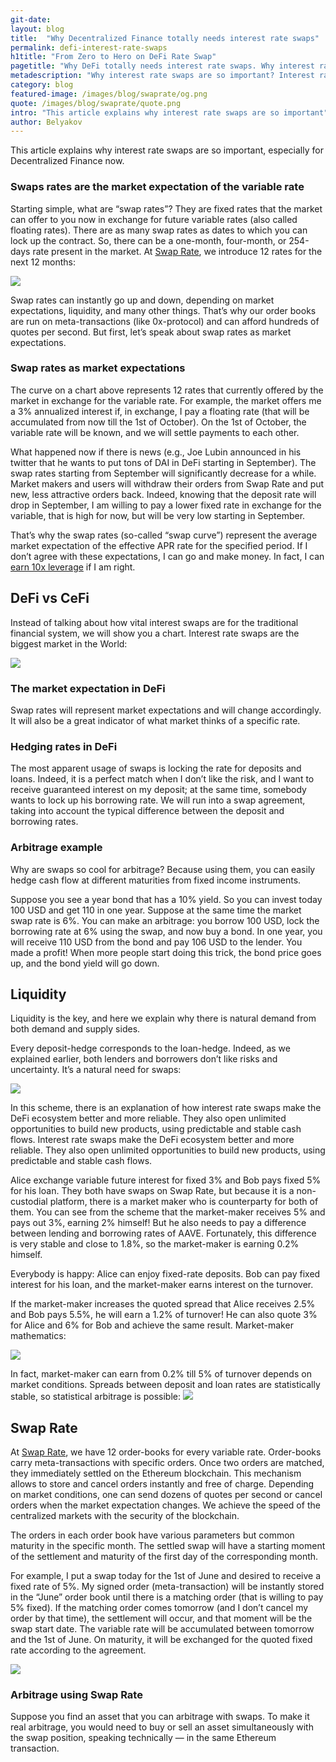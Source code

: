 ```yaml
---
git-date:
layout: blog
title:  "Why Decentralized Finance totally needs interest rate swaps"
permalink: defi-interest-rate-swaps
h1title: "From Zero to Hero on DeFi Rate Swap"
pagetitle: "Why DeFi totally needs interest rate swaps. Why interest rate swaps are so important?"
metadescription: "Why interest rate swaps are so important? Interest rate swaps are “an average” expectation of future variable rate and that swap rates can tell you about the “market” view"
category: blog
featured-image: /images/blog/swaprate/og.png
quote: /images/blog/swaprate/quote.png
intro: "This article explains why interest rate swaps are so important"
author: Belyakov
---
```

This article explains why interest rate swaps are so important, especially for Decentralized Finance now.

### Swaps rates are the market expectation of the variable rate

Starting simple, what are “swap rates”? They are fixed rates that the market can offer to you now in exchange for future variable rates (also called floating rates). There are as many swap rates as dates to which you can lock up the contract. So, there can be a one-month, four-month, or 254-days rate present in the market. At [Swap Rate](https://swaprate.finance/), we introduce 12 rates for the next 12 months:

![](/images/blog/swaprate/1_aKhxElMhcPw7j3_Z5Arq3w.png)

Swap rates can instantly go up and down, depending on market expectations, liquidity, and many other things. That’s why our order books are run on meta-transactions (like 0x-protocol) and can afford hundreds of quotes per second. But first, let’s speak about swap rates as market expectations.

### Swap rates as market expectations

The curve on a chart above represents 12 rates that currently offered by the market in exchange for the variable rate. For example, the market offers me a 3% annualized interest if, in exchange, I pay a floating rate (that will be accumulated from now till the 1st of October). On the 1st of October, the variable rate will be known, and we will settle payments to each other.

What happened now if there is news (e.g., Joe Lubin announced in his twitter that he wants to put tons of DAI in DeFi starting in September). The swap rates starting from September will significantly decrease for a while. Market makers and users will withdraw their orders from Swap Rate and put new, less attractive orders back. Indeed, knowing that the deposit rate will drop in September, I am willing to pay a lower fixed rate in exchange for the variable, that is high for now, but will be very low starting in September.

That’s why the swap rates (so-called “swap curve”) represent the average market expectation of the effective APR rate for the specified period. If I don’t agree with these expectations, I can go and make money. In fact, I can [earn 10x leverage](https://medium.com/opium-network/how-to-make-10x-returns-on-compound-finance-9bf8914dbd21) if I am right.

## DeFi vs CeFi

Instead of talking about how vital interest swaps are for the traditional financial system, we will show you a chart. Interest rate swaps are the biggest market in the World:

![](/images/blog/swaprate/1_Hj8H25vinO14DaujVur3AQ.png)

### The market expectation in DeFi

Swap rates will represent market expectations and will change accordingly. It will also be a great indicator of what market thinks of a specific rate.

### Hedging rates in DeFi

The most apparent usage of swaps is locking the rate for deposits and loans. Indeed, it is a perfect match when I don’t like the risk, and I want to receive guaranteed interest on my deposit; at the same time, somebody wants to lock up his borrowing rate. We will run into a swap agreement, taking into account the typical difference between the deposit and borrowing rates.

### Arbitrage example

Why are swaps so cool for arbitrage? Because using them, you can easily hedge cash flow at different maturities from fixed income instruments.

Suppose you see a year bond that has a 10% yield. So you can invest today 100 USD and get 110 in one year. Suppose at the same time the market swap rate is 6%. You can make an arbitrage: you borrow 100 USD, lock the borrowing rate at 6% using the swap, and now buy a bond. In one year, you will receive 110 USD from the bond and pay 106 USD to the lender. You made a profit!
When more people start doing this trick, the bond price goes up, and the bond yield will go down.

## Liquidity

Liquidity is the key, and here we explain why there is natural demand from both demand and supply sides.

Every deposit-hedge corresponds to the loan-hedge. Indeed, as we explained earlier, both lenders and borrowers don’t like risks and uncertainty. It’s a natural need for swaps:

![](/images/blog/swaprate/1_uc_O9xEAtXxZ3-u9DWiD7g.png)

In this scheme, there is an explanation of how interest rate swaps make the DeFi ecosystem better and more reliable. They also open unlimited opportunities to build new products, using predictable and stable cash flows.
Interest rate swaps make the DeFi ecosystem better and more reliable. They also open unlimited opportunities to build new products, using predictable and stable cash flows.

Alice exchange variable future interest for fixed 3% and Bob pays fixed 5% for his loan. They both have swaps on Swap Rate, but because it is a non-custodial platform, there is a market maker who is counterparty for both of them. You can see from the scheme that the market-maker receives 5% and pays out 3%, earning 2% himself! But he also needs to pay a difference between lending and borrowing rates of AAVE. Fortunately, this difference is very stable and close to 1.8%, so the market-maker is earning 0.2% himself.

Everybody is happy: Alice can enjoy fixed-rate deposits. Bob can pay fixed interest for his loan, and the market-maker earns interest on the turnover.

If the market-maker increases the quoted spread that Alice receives 2.5% and Bob pays 5.5%, he will earn a 1.2% of turnover! He can also quote 3% for Alice and 6% for Bob and achieve the same result. Market-maker mathematics:

![](/images/blog/swaprate/1_rYlOirc3Rl24PJHwcFFM3A.png)

In fact, market-maker can earn from 0.2% till 5% of turnover depends on market conditions. Spreads between deposit and loan rates are statistically stable, so statistical arbitrage is possible:
![](/images/blog/swaprate/1_CGTcC7dQ7UA3lUIfPeY5AQ.png)

## Swap Rate

At [Swap Rate](https://swaprate.finance/), we have 12 order-books for every variable rate. Order-books carry meta-transactions with specific orders. Once two orders are matched, they immediately settled on the Ethereum blockchain. This mechanism allows to store and cancel orders instantly and free of charge. Depending on market conditions, one can send dozens of quotes per second or cancel orders when the market expectation changes. We achieve the speed of the centralized markets with the security of the blockchain.

The orders in each order book have various parameters but common maturity in the specific month. The settled swap will have a starting moment of the settlement and maturity of the first day of the corresponding month.

For example, I put a swap today for the 1st of June and desired to receive a fixed rate of 5%. My signed order (meta-transaction) will be instantly stored in the “June” order book until there is a matching order (that is willing to pay 5% fixed). If the matching order comes tomorrow (and I don’t cancel my order by that time), the settlement will occur, and that moment will be the swap start date. The variable rate will be accumulated between tomorrow and the 1st of June. On maturity, it will be exchanged for the quoted fixed rate according to the agreement.

![](/images/blog/swaprate/orderbook5.jpg)

### Arbitrage using Swap Rate

Suppose you find an asset that you can arbitrage with swaps. To make it real arbitrage, you would need to buy or sell an asset simultaneously with the swap position, speaking technically — in the same Ethereum transaction.
